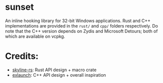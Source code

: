# sunset
An inline hooking library for 32-bit Windows applications. Rust and C++ implementations are provided in the ``rust/`` and ``cpp/`` folders respectively. Do note that the C++ version depends on Zydis and Microsoft Detours; both of which are available on vcpkg.

# Credits:
 - [skyline-rs](https://github.com/ultimate-research/skyline-rs): Rust API design + macro crate
 - [exlaunch](https://github.com/shadowninja108/exlaunch): C++ API design + overall inspiration